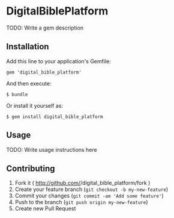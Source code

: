 # DigitalBiblePlatform

TODO: Write a gem description

## Installation

Add this line to your application's Gemfile:

    gem 'digital_bible_platform'

And then execute:

    $ bundle

Or install it yourself as:

    $ gem install digital_bible_platform

## Usage

TODO: Write usage instructions here

## Contributing

1. Fork it ( http://github.com/<my-github-username>/digital_bible_platform/fork )
2. Create your feature branch (`git checkout -b my-new-feature`)
3. Commit your changes (`git commit -am 'Add some feature'`)
4. Push to the branch (`git push origin my-new-feature`)
5. Create new Pull Request

